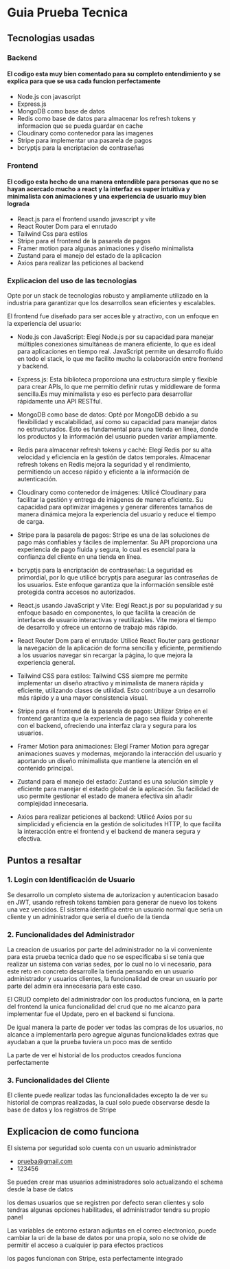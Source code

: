 # Guia Prueba Tecnica

## Tecnologias usadas

### Backend

#### El codigo esta muy bien comentado para su completo entendimiento y se explica para que se usa cada funcion perfectamente

- Node.js con javascript
- Express.js
- MongoDB como base de datos
- Redis como base de datos para almacenar los refresh tokens y informacion que se pueda guardar en cache
- Cloudinary como contenedor para las imagenes
- Stripe para implementar una pasarela de pagos
- bcryptjs para la encriptacion de contraseñas

### Frontend

#### El codigo esta hecho de una manera entendible para personas que no se hayan acercado mucho a react y la interfaz es super intuitiva y minimalista con animaciones y una experiencia de usuario muy bien lograda

- React.js para el frontend usando javascript y vite
- React Router Dom para el enrutado
- Tailwind Css para estilos
- Stripe para el frontend de la pasarela de pagos
- Framer motion para algunas animaciones y diseño minimalista
- Zustand para el manejo del estado de la aplicacion
- Axios para realizar las peticiones al backend

### Explicacion del uso de las tecnologias

Opte por un stack de tecnologias robusto y ampliamente utilizado en la industria para garantizar que los desarrollos sean eficientes y escalables.

El frontend fue diseñado para ser accesible y atractivo, con un enfoque en la experiencia del usuario:

- Node.js con JavaScript: Elegí Node.js por su capacidad para manejar múltiples conexiones simultáneas de manera eficiente, lo que es ideal para aplicaciones en tiempo real. JavaScript permite un desarrollo fluido en todo el stack, lo que me facilito mucho la colaboración entre frontend y backend.

- Express.js: Esta biblioteca proporciona una estructura simple y flexible para crear APIs, lo que me permitio definir rutas y middleware de forma sencilla.Es muy minimalista y eso es perfecto para desarrollar rápidamente una API RESTful.

- MongoDB como base de datos: Opté por MongoDB debido a su flexibilidad y escalabilidad, así como su capacidad para manejar datos no estructurados. Esto es fundamental para una tienda en línea, donde los productos y la información del usuario pueden variar ampliamente.

- Redis para almacenar refresh tokens y caché: Elegí Redis por su alta velocidad y eficiencia en la gestión de datos temporales. Almacenar refresh tokens en Redis mejora la seguridad y el rendimiento, permitiendo un acceso rápido y eficiente a la información de autenticación.

- Cloudinary como contenedor de imágenes: Utilicé Cloudinary para facilitar la gestión y entrega de imágenes de manera eficiente. Su capacidad para optimizar imágenes y generar diferentes tamaños de manera dinámica mejora la experiencia del usuario y reduce el tiempo de carga.

- Stripe para la pasarela de pagos: Stripe es una de las soluciones de pago más confiables y fáciles de implementar. Su API proporciona una experiencia de pago fluida y segura, lo cual es esencial para la confianza del cliente en una tienda en línea.

- bcryptjs para la encriptación de contraseñas: La seguridad es primordial, por lo que utilicé bcryptjs para asegurar las contraseñas de los usuarios. Este enfoque garantiza que la información sensible esté protegida contra accesos no autorizados.

- React.js usando JavaScript y Vite: Elegí React.js por su popularidad y su enfoque basado en componentes, lo que facilita la creación de interfaces de usuario interactivas y reutilizables. Vite mejora el tiempo de desarrollo y ofrece un entorno de trabajo más rápido.

- React Router Dom para el enrutado: Utilicé React Router para gestionar la navegación de la aplicación de forma sencilla y eficiente, permitiendo a los usuarios navegar sin recargar la página, lo que mejora la experiencia general.

- Tailwind CSS para estilos: Tailwind CSS siempre me permite implementar un diseño atractivo y minimalista de manera rápida y eficiente, utilizando clases de utilidad. Esto contribuye a un desarrollo más rápido y a una mayor consistencia visual.

- Stripe para el frontend de la pasarela de pagos: Utilizar Stripe en el frontend garantiza que la experiencia de pago sea fluida y coherente con el backend, ofreciendo una interfaz clara y segura para los usuarios.

- Framer Motion para animaciones: Elegí Framer Motion para agregar animaciones suaves y modernas, mejorando la interacción del usuario y aportando un diseño minimalista que mantiene la atención en el contenido principal.

- Zustand para el manejo del estado: Zustand es una solución simple y eficiente para manejar el estado global de la aplicación. Su facilidad de uso permite gestionar el estado de manera efectiva sin añadir complejidad innecesaria.

- Axios para realizar peticiones al backend: Utilicé Axios por su simplicidad y eficiencia en la gestión de solicitudes HTTP, lo que facilita la interacción entre el frontend y el backend de manera segura y efectiva.

## Puntos a resaltar

### 1. Login con Identificación de Usuario

Se desarrollo un completo sistema de autorizacion y autenticacion basado en JWT, usando refresh tokens tambien para generar de nuevo los tokens una vez vencidos. El sistema identifica entre un usuario normal que seria un cliente y un administrador que seria el dueño de la tienda

### 2. Funcionalidades del Administrador

La creacion de usuarios por parte del administrador no la vi conveniente para esta prueba tecnica dado que no se especificaba si se tenia que realizar un sistema con varias sedes, por lo cual no lo vi necesario, para este reto en concreto desarrolle la tienda pensando en un usuario administrador y usuarios clientes, la funcionalidad de crear un usuario por parte del admin era innecesaria para este caso.

El CRUD completo del administrador con los productos funciona, en la parte del frontend la unica funcionalidad del crud que no me alcanzo para implementar fue el Update, pero en el backend si funciona.

De igual manera la parte de poder ver todas las compras de los usuarios, no alcance a implementarla pero agregue algunas funcionalidades extras que ayudaban a que la prueba tuviera un poco mas de sentido

La parte de ver el historial de los productos creados funciona perfectamente

### 3. Funcionalidades del Cliente

El cliente puede realizar todas las funcionalidades excepto la de ver su historial de compras realizadas, la cual solo puede observarse desde la base de datos y los registros de Stripe

## Explicacion de como funciona

El sistema por seguridad solo cuenta con un usuario administrador

- prueba@gmail.com
- 123456

Se pueden crear mas usuarios administradores solo actualizando el schema desde la base de datos

los demas usuarios que se registren por defecto seran clientes y solo tendras algunas opciones habilitades, el administrador tendra su propio panel

Las variables de entorno estaran adjuntas en el correo electronico, puede cambiar la uri de la base de datos por una propia, solo no se olvide de permitir el acceso a cualquier ip para efectos practicos

los pagos funcionan con Stripe, esta perfectamente integrado
